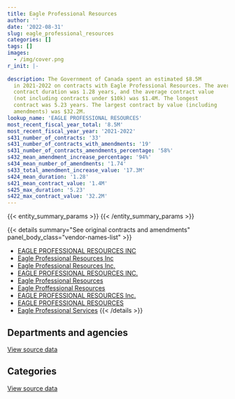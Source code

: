 ```yaml
---
title: Eagle Professional Resources
author: ''
date: '2022-08-31'
slug: eagle_professional_resources
categories: []
tags: []
images:
  - /img/cover.png
r_init: |-
  
description: The Government of Canada spent an estimated $8.5M
  in 2021-2022 on contracts with Eagle Professional Resources. The average
  contract duration was 1.28 years, and the average contract value
  (not including contracts under $10k) was $1.4M. The longest
  contract was 5.23 years. The largest contract by value (including
  amendments) was $32.2M.
lookup_name: 'EAGLE PROFESSIONAL RESOURCES'
most_recent_fiscal_year_total: '8.5M'
most_recent_fiscal_year_year: '2021-2022'
s431_number_of_contracts: '33'
s431_number_of_contracts_with_amendments: '19'
s431_number_of_contracts_amendments_percentage: '58%'
s432_mean_amendment_increase_percentage: '94%'
s434_mean_number_of_amendments: '1.74'
s433_total_amendment_increase_value: '17.3M'
s424_mean_duration: '1.28'
s421_mean_contract_value: '1.4M'
s425_max_duration: '5.23'
s422_max_contract_value: '32.2M'
---
```


<script src="/rmarkdown-libs/htmlwidgets/htmlwidgets.js"></script>
<link href="/rmarkdown-libs/datatables-css/datatables-crosstalk.css" rel="stylesheet" />
<script src="/rmarkdown-libs/datatables-binding/datatables.js"></script>
<script src="/rmarkdown-libs/jquery/jquery-3.6.0.min.js"></script>
<link href="/rmarkdown-libs/dt-core-bootstrap/css/dataTables.bootstrap.min.css" rel="stylesheet" />
<link href="/rmarkdown-libs/dt-core-bootstrap/css/dataTables.bootstrap.extra.css" rel="stylesheet" />
<script src="/rmarkdown-libs/dt-core-bootstrap/js/jquery.dataTables.min.js"></script>
<script src="/rmarkdown-libs/dt-core-bootstrap/js/dataTables.bootstrap.min.js"></script>
<link href="/rmarkdown-libs/crosstalk/css/crosstalk.min.css" rel="stylesheet" />
<script src="/rmarkdown-libs/crosstalk/js/crosstalk.min.js"></script>
<script src="/rmarkdown-libs/htmlwidgets/htmlwidgets.js"></script>
<link href="/rmarkdown-libs/datatables-css/datatables-crosstalk.css" rel="stylesheet" />
<script src="/rmarkdown-libs/datatables-binding/datatables.js"></script>
<script src="/rmarkdown-libs/jquery/jquery-3.6.0.min.js"></script>
<link href="/rmarkdown-libs/dt-core-bootstrap/css/dataTables.bootstrap.min.css" rel="stylesheet" />
<link href="/rmarkdown-libs/dt-core-bootstrap/css/dataTables.bootstrap.extra.css" rel="stylesheet" />
<script src="/rmarkdown-libs/dt-core-bootstrap/js/jquery.dataTables.min.js"></script>
<script src="/rmarkdown-libs/dt-core-bootstrap/js/dataTables.bootstrap.min.js"></script>
<link href="/rmarkdown-libs/crosstalk/css/crosstalk.min.css" rel="stylesheet" />
<script src="/rmarkdown-libs/crosstalk/js/crosstalk.min.js"></script>

{{< entity_summary_params >}}
{{< /entity_summary_params >}}

{{< details summary="See original contracts and amendments" panel_body_class="vendor-names-list" >}}
- [EAGLE PROFESSIONAL RESOURCES INC](https://search.open.canada.ca/en/ct/?sort=contract_value_f%20desc&page=1&search_text=%22EAGLE%20PROFESSIONAL%20RESOURCES%20INC%22)
- [Eagle Professional Resources Inc](https://search.open.canada.ca/en/ct/?sort=contract_value_f%20desc&page=1&search_text=%22Eagle%20Professional%20Resources%20Inc%22)
- [Eagle Professional Resources Inc.](https://search.open.canada.ca/en/ct/?sort=contract_value_f%20desc&page=1&search_text=%22Eagle%20Professional%20Resources%20Inc.%22)
- [EAGLE PROFESSIONAL RESOURCES INC.](https://search.open.canada.ca/en/ct/?sort=contract_value_f%20desc&page=1&search_text=%22EAGLE%20PROFESSIONAL%20RESOURCES%20INC.%22)
- [Eagle Professional Resources](https://search.open.canada.ca/en/ct/?sort=contract_value_f%20desc&page=1&search_text=%22Eagle%20Professional%20Resources%22)
- [Eagle Proffessional Resources](https://search.open.canada.ca/en/ct/?sort=contract_value_f%20desc&page=1&search_text=%22Eagle%20Proffessional%20Resources%22)
- [EAGLE PROFESSIONAL RESOURCES Inc.](https://search.open.canada.ca/en/ct/?sort=contract_value_f%20desc&page=1&search_text=%22EAGLE%20PROFESSIONAL%20RESOURCES%20Inc.%22)
- [EAGLE PROFESSIONAL RESOURCES](https://search.open.canada.ca/en/ct/?sort=contract_value_f%20desc&page=1&search_text=%22EAGLE%20PROFESSIONAL%20RESOURCES%22)
- [Eagle Professional Services](https://search.open.canada.ca/en/ct/?sort=contract_value_f%20desc&page=1&search_text=%22Eagle%20Professional%20Services%22)
{{< /details >}}

## Departments and agencies

<div id="htmlwidget-1" style="width:100%;height:auto;" class="datatables html-widget"></div>
<script type="application/json" data-for="htmlwidget-1">{"x":{"style":"bootstrap","filter":"none","vertical":false,"data":[["<a href=\"/departments/aafc-aac/\">Agriculture and Agri-Food Canada<\/a>","<a href=\"/departments/cbsa-asfc/\">Canada Border Services Agency<\/a>","<a href=\"/departments/cer-rec/\">Canada Energy Regulator<\/a>","<a href=\"/departments/dfatd-maecd/\">Global Affairs Canada<\/a>","<a href=\"/departments/dnd-mdn/\">National Defence<\/a>","<a href=\"/departments/esdc-edsc/\">Employment and Social Development Canada<\/a>","<a href=\"/departments/ic/\">Innovation, Science and Economic Development Canada<\/a>","<a href=\"/departments/infc/\">Infrastructure Canada<\/a>","<a href=\"/departments/nrcan-rncan/\">Natural Resources Canada<\/a>","<a href=\"/departments/nserc-crsng/\">Natural Sciences and Engineering Research Council of Canada<\/a>","<a href=\"/departments/ssc-spc/\">Shared Services Canada<\/a>"],[409258.55,null,997148.29,408093.65,null,null,66416.08,16919.18,44239.5,15084.99,null],[1280244.71,null,2851.71,null,117008.91,39196.85,257229.77,null,null,72646.14,6027297.02],[1276746.77,4643,null,null,231940.74,37752.8,261528.87,null,null,18062.29,6200162.5],[null,20326,null,null,null,2025744.08,261528.87,null,null,null,6162362.5]],"container":"<table class=\"table table-striped table-hover row-border order-column display\">\n  <thead>\n    <tr>\n      <th>Department<\/th>\n      <th>2018-2019<\/th>\n      <th>2019-2020<\/th>\n      <th>2020-2021<\/th>\n      <th>2021-2022<\/th>\n    <\/tr>\n  <\/thead>\n<\/table>","options":{"order":[[4,"desc"]],"pageLength":10,"autoWidth":true,"columnDefs":[{"targets":1,"render":"function(data, type, row, meta) {\n    return type !== 'display' ? data : DTWidget.formatCurrency(data, \"$\", 2, 3, \",\", \".\", true, null);\n  }"},{"targets":2,"render":"function(data, type, row, meta) {\n    return type !== 'display' ? data : DTWidget.formatCurrency(data, \"$\", 2, 3, \",\", \".\", true, null);\n  }"},{"targets":3,"render":"function(data, type, row, meta) {\n    return type !== 'display' ? data : DTWidget.formatCurrency(data, \"$\", 2, 3, \",\", \".\", true, null);\n  }"},{"targets":4,"render":"function(data, type, row, meta) {\n    return type !== 'display' ? data : DTWidget.formatCurrency(data, \"$\", 2, 3, \",\", \".\", true, null);\n  }"},{"width":"16%","targets":[1,2,3,4]},{"className":"dt-right","targets":[1,2,3,4]}],"orderClasses":false}},"evals":["options.columnDefs.0.render","options.columnDefs.1.render","options.columnDefs.2.render","options.columnDefs.3.render"],"jsHooks":[]}</script>
<p class="text-right">
<a href="https://github.com/GoC-Spending/contracts-data/tree/main/data/out/vendors/eagle_professional_resources/summary_by_fiscal_year_by_department.csv" class="source-data-link btn btn-link">View source data</a>
</p>

## Categories

<div id="htmlwidget-2" style="width:100%;height:auto;" class="datatables html-widget"></div>
<script type="application/json" data-for="htmlwidget-2">{"x":{"style":"bootstrap","filter":"none","vertical":false,"data":[["<a href=\"/categories/professional_services/\">Professional services<\/a>","<a href=\"/categories/information_technology/\">Information technology<\/a>","<a href=\"/categories/human_capital/\">Human capital<\/a>"],[61158.68,1896001.56,null],[156205.76,7640269.34,null],[251627.37,7736766.59,42443],[null,8449635.45,20326]],"container":"<table class=\"table table-striped table-hover row-border order-column display\">\n  <thead>\n    <tr>\n      <th>Category<\/th>\n      <th>2018-2019<\/th>\n      <th>2019-2020<\/th>\n      <th>2020-2021<\/th>\n      <th>2021-2022<\/th>\n    <\/tr>\n  <\/thead>\n<\/table>","options":{"order":[[4,"desc"]],"dom":"t","pageLength":30,"autoWidth":true,"columnDefs":[{"targets":1,"render":"function(data, type, row, meta) {\n    return type !== 'display' ? data : DTWidget.formatCurrency(data, \"$\", 2, 3, \",\", \".\", true, null);\n  }"},{"targets":2,"render":"function(data, type, row, meta) {\n    return type !== 'display' ? data : DTWidget.formatCurrency(data, \"$\", 2, 3, \",\", \".\", true, null);\n  }"},{"targets":3,"render":"function(data, type, row, meta) {\n    return type !== 'display' ? data : DTWidget.formatCurrency(data, \"$\", 2, 3, \",\", \".\", true, null);\n  }"},{"targets":4,"render":"function(data, type, row, meta) {\n    return type !== 'display' ? data : DTWidget.formatCurrency(data, \"$\", 2, 3, \",\", \".\", true, null);\n  }"},{"width":"16%","targets":[1,2,3,4]},{"className":"dt-right","targets":[1,2,3,4]}],"orderClasses":false,"lengthMenu":[10,25,30,50,100]}},"evals":["options.columnDefs.0.render","options.columnDefs.1.render","options.columnDefs.2.render","options.columnDefs.3.render"],"jsHooks":[]}</script>
<p class="text-right">
<a href="https://github.com/GoC-Spending/contracts-data/tree/main/data/out/vendors/eagle_professional_resources/summary_by_fiscal_year_by_category.csv" class="source-data-link btn btn-link">View source data</a>
</p>
